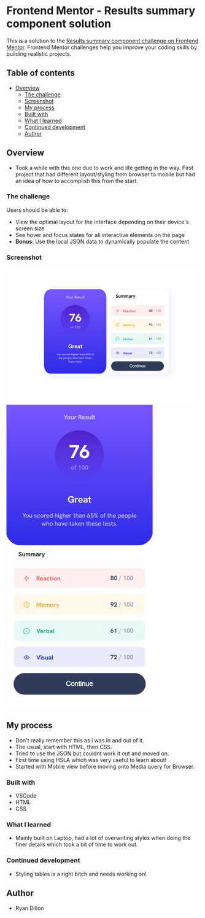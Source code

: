 # Frontend Mentor - Results summary component solution

This is a solution to the [Results summary component challenge on Frontend Mentor](https://www.frontendmentor.io/challenges/results-summary-component-CE_K6s0maV). Frontend Mentor challenges help you improve your coding skills by building realistic projects.

## Table of contents

- [Overview](#overview)
  - [The challenge](#the-challenge)
  - [Screenshot](#screenshot)
  - [My process](#my-process)
  - [Built with](#built-with)
  - [What I learned](#what-i-learned)
  - [Continued development](#continued-development)
  - [Author](#author)

## Overview

- Took a while with this one due to work and life getting in the way. First project that had different layout/styling from browser to mobile but had an idea of how to accomplish this from the start.

### The challenge

Users should be able to:

- View the optimal layout for the interface depending on their device's screen size
- See hover and focus states for all interactive elements on the page
- **Bonus**: Use the local JSON data to dynamically populate the content

### Screenshot

![](BrowserScreenshot.jpg)
![](MobileScreenshot.jpg)

## My process

- Don't really remember this as i was in and out of it.
- The usual, start with HTML, then CSS.
- Tried to use the JSON but couldnt work it out and moved on.
- First time using HSLA which was very useful to learn about!
- Started with Mobile view before moving onto Media query for Browser.

### Built with

- VSCode
- HTML
- CSS

### What I learned

- Mainly built on Laptop, had a lot of overwriting styles when doing the finer details which took a bit of time to work out.

### Continued development

- Styling tables is a right bitch and needs working on!

## Author

- Ryan Dillon
